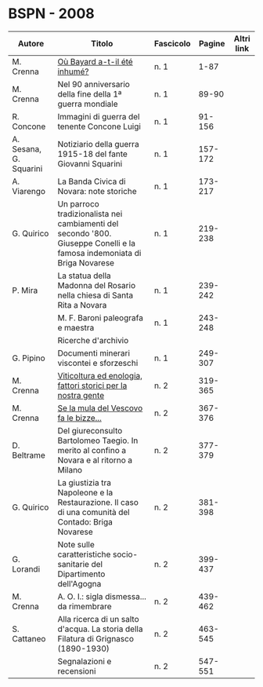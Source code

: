 # BSPN - 2008

| Autore                 | Titolo                                                                                                                  | Fascicolo | Pagine  | Altri link |
|------------------------|-------------------------------------------------------------------------------------------------------------------------|-----------|---------|------------|
| M. Crenna              | [Où Bayard a-t-il été inhumé?](http://www.ssno.it/SSN/ssn_attiv_santi.html#bayard)                                      | n. 1      | 1-87    |            |
| M. Crenna              | Nel 90 anniversario della fine della 1ª guerra mondiale                                                                 | n. 1      | 89-90   |            |
| R. Concone             | Immagini di guerra del tenente Concone Luigi                                                                            | n. 1      | 91-156  |            |
| A. Sesana, G. Squarini | Notiziario della guerra 1915-18 del fante Giovanni Squarini                                                             | n. 1      | 157-172 |            |
| A. Viarengo            | La Banda Civica di Novara: note storiche                                                                                | n. 1      | 173-217 |            |
| G. Quirico             | Un parroco tradizionalista nei cambiamenti del secondo '800. Giuseppe Conelli e la famosa indemoniata di Briga Novarese | n. 1      | 219-238 |            |
| P. Mira                | La statua della Madonna del Rosario nella chiesa di Santa Rita a Novara                                                 | n. 1      | 239-242 |            |
|                        | M. F. Baroni paleografa e maestra                                                                                       | n. 1      | 243-248 |            |
|                        | Ricerche d'archivio                                                                                                     |           |         |            |
| G. Pipino              | Documenti minerari viscontei e sforzeschi                                                                               | n. 1      | 249-307 |            |
| M. Crenna              | [Viticoltura ed enologia, fattori storici per la nostra gente](https://en.calameo.com/read/004733128fe890fa5077a)       | n. 2      | 319-365 |            |
| M. Crenna              | [Se la mula del Vescovo fa le bizze...](https://en.calameo.com/read/004733128e3acb421ecc4)                              | n. 2      | 367-376 |            |
| D. Beltrame            | Del giureconsulto Bartolomeo Taegio. In merito al confino a Novara e al ritorno a Milano                                | n. 2      | 377-379 |            |
| G. Quirico             | La giustizia tra Napoleone e la Restaurazione. Il caso di una comunità del Contado: Briga Novarese                      | n. 2      | 381-398 |            |
| G. Lorandi             | Note sulle caratteristiche socio-sanitarie del Dipartimento dell'Agogna                                                 | n. 2      | 399-437 |            |
| M. Crenna              | A. O. I.: sigla dismessa... da rimembrare                                                                               | n. 2      | 439-462 |            |
| S. Cattaneo            | Alla ricerca di un salto d'acqua. La storia della Filatura di Grignasco (1890-1930)                                     | n. 2      | 463-545 |            |
|                        | Segnalazioni e recensioni                                                                                               | n. 2      | 547-551 |            |
